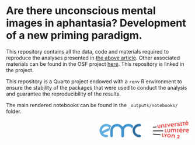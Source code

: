# Are there unconscious mental images in aphantasia? Development of a new priming paradigm.

This repository contains all the data, code and materials required to reproduce the analyses presented in [the above article](https://papers.ssrn.com/sol3/papers.cfm?abstract_id=4755823). Other associated materials can be found in the OSF project [here](https://osf.io/635dv/). This repository is linked in the project.

This repository is a Quarto project endowed with a `renv` R environment to ensure the stability of the packages that were used to conduct the analysis and guarantee the reproducibility of the results.

The main rendered notebooks can be found in the `_outputs/notebooks/` folder.

<img src='figures/logo-emc-lyon2.png' align="right" width="250" />

